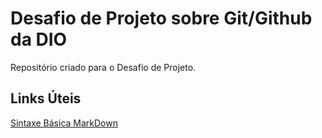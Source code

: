 # Desafio de Projeto sobre Git/Github da DIO
Repositório criado para o Desafio de Projeto.


## Links Úteis
[Sintaxe Básica MarkDown](https://www.markdownguide.org/basic-syntax/)
